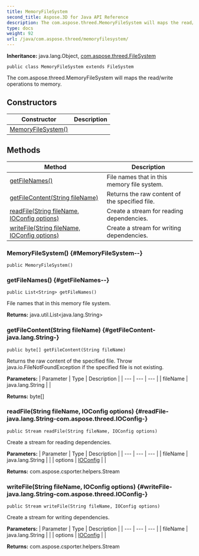 ```yaml
---
title: MemoryFileSystem
second_title: Aspose.3D for Java API Reference
description: The com.aspose.threed.MemoryFileSystem will maps the read/write operations to memory.
type: docs
weight: 92
url: /java/com.aspose.threed/memoryfilesystem/
---
```


**Inheritance:**
java.lang.Object, [com.aspose.threed.FileSystem](../../com.aspose.threed/filesystem)
```
public class MemoryFileSystem extends FileSystem
```

The com.aspose.threed.MemoryFileSystem will maps the read/write operations to memory.
## Constructors

| Constructor | Description |
| --- | --- |
| [MemoryFileSystem()](#MemoryFileSystem--) |  |
## Methods

| Method | Description |
| --- | --- |
| [getFileNames()](#getFileNames--) | File names that in this memory file system. |
| [getFileContent(String fileName)](#getFileContent-java.lang.String-) | Returns the raw content of the specified file. |
| [readFile(String fileName, IOConfig options)](#readFile-java.lang.String-com.aspose.threed.IOConfig-) | Create a stream for reading dependencies. |
| [writeFile(String fileName, IOConfig options)](#writeFile-java.lang.String-com.aspose.threed.IOConfig-) | Create a stream for writing dependencies. |
### MemoryFileSystem() {#MemoryFileSystem--}
```
public MemoryFileSystem()
```


### getFileNames() {#getFileNames--}
```
public List<String> getFileNames()
```


File names that in this memory file system.

**Returns:**
java.util.List<java.lang.String>
### getFileContent(String fileName) {#getFileContent-java.lang.String-}
```
public byte[] getFileContent(String fileName)
```


Returns the raw content of the specified file. Throw java.io.FileNotFoundException if the specified file is not existing.

**Parameters:**
| Parameter | Type | Description |
| --- | --- | --- |
| fileName | java.lang.String |  |

**Returns:**
byte[]
### readFile(String fileName, IOConfig options) {#readFile-java.lang.String-com.aspose.threed.IOConfig-}
```
public Stream readFile(String fileName, IOConfig options)
```


Create a stream for reading dependencies.

**Parameters:**
| Parameter | Type | Description |
| --- | --- | --- |
| fileName | java.lang.String |  |
| options | [IOConfig](../../com.aspose.threed/ioconfig) |  |

**Returns:**
com.aspose.csporter.helpers.Stream
### writeFile(String fileName, IOConfig options) {#writeFile-java.lang.String-com.aspose.threed.IOConfig-}
```
public Stream writeFile(String fileName, IOConfig options)
```


Create a stream for writing dependencies.

**Parameters:**
| Parameter | Type | Description |
| --- | --- | --- |
| fileName | java.lang.String |  |
| options | [IOConfig](../../com.aspose.threed/ioconfig) |  |

**Returns:**
com.aspose.csporter.helpers.Stream

